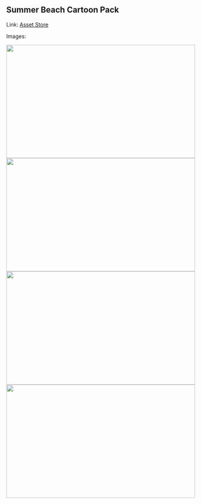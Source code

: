 ## Summer Beach Cartoon Pack

Link: [Asset Store](https://assetstore.unity.com/packages/3d/environments/summer-beach-cartoon-pack-vr-mobile-17444#description)

Images:

<img src="https://assetstorev1-prd-cdn.unity3d.com/package-screenshot/8bcba6ef-2352-4b62-848b-aaa924a98d19.webp" width="500" height="300">
<img src="https://assetstorev1-prd-cdn.unity3d.com/package-screenshot/828d4c51-1efa-4602-855a-11cea839d307.webp" width="500" height="300">
<img src="https://assetstorev1-prd-cdn.unity3d.com/package-screenshot/8ddced75-de30-4c9a-9bae-ca730ae94ac8.webp" width="500" height="300">
<img src="https://assetstorev1-prd-cdn.unity3d.com/package-screenshot/b704beba-029b-45d6-9eb3-fe17cf07d9c0.webp" width="500" height="300">
